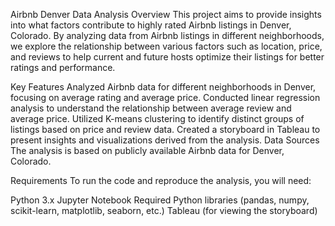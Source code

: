 Airbnb Denver Data Analysis
Overview
This project aims to provide insights into what factors contribute to highly rated Airbnb listings in Denver, Colorado. By analyzing data from Airbnb listings in different neighborhoods, we explore the relationship between various factors such as location, price, and reviews to help current and future hosts optimize their listings for better ratings and performance.

Key Features
Analyzed Airbnb data for different neighborhoods in Denver, focusing on average rating and average price.
Conducted linear regression analysis to understand the relationship between average review and average price.
Utilized K-means clustering to identify distinct groups of listings based on price and review data.
Created a storyboard in Tableau to present insights and visualizations derived from the analysis.
Data Sources
The analysis is based on publicly available Airbnb data for Denver, Colorado.

Requirements
To run the code and reproduce the analysis, you will need:

Python 3.x
Jupyter Notebook
Required Python libraries (pandas, numpy, scikit-learn, matplotlib, seaborn, etc.)
Tableau (for viewing the storyboard)
